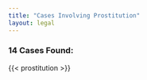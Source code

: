 ```yaml
---
title: "Cases Involving Prostitution"
layout: legal
---
```

### 14 Cases Found:
{{< prostitution >}}
